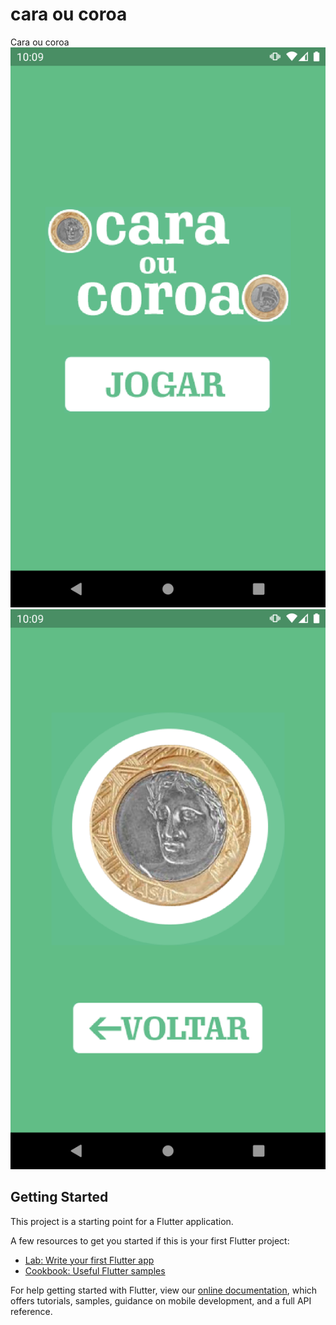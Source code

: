 # cara ou coroa

Cara ou coroa
![alt text](https://raw.githubusercontent.com/YgorSansone/Flutter-apps/master/caraoucoroa/screenshot0.png)
![alt text](https://raw.githubusercontent.com/YgorSansone/Flutter-apps/master/caraoucoroa/screenshot1.png)
## Getting Started

This project is a starting point for a Flutter application.

A few resources to get you started if this is your first Flutter project:

- [Lab: Write your first Flutter app](https://flutter.dev/docs/get-started/codelab)
- [Cookbook: Useful Flutter samples](https://flutter.dev/docs/cookbook)

For help getting started with Flutter, view our
[online documentation](https://flutter.dev/docs), which offers tutorials,
samples, guidance on mobile development, and a full API reference.

